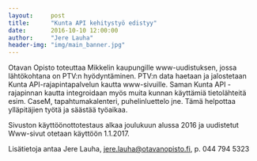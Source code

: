 ```yaml
---
layout:     post
title:      "Kunta API kehitystyö edistyy"
date:       2016-10-10 12:00:00
author:     "Jere Lauha"
header-img: "img/main_banner.jpg"
---
```

Otavan Opisto toteuttaa Mikkelin kaupungille www-uudistuksen, jossa lähtökohtana on PTV:n hyödyntäminen. PTV:n data haetaan ja jalostetaan Kunta API-rajapintapalvelun kautta www-sivuille. Saman Kunta API -rajapinnan kautta integroidaan myös muita kunnan käyttämiä tietolähteitä esim. CaseM, tapahtumakalenteri, puhelinluettelo jne. Tämä helpottaa ylläpitäjien työtä ja säästää työaikaa. 

Sivuston käyttöönottotestaus alkaa joulukuun alussa 2016 ja uudistetut Www-sivut otetaan käyttöön 1.1.2017.

Lisätietoja antaa Jere Lauha, jere.lauha@otavanopisto.fi, p. 044 794 5323
